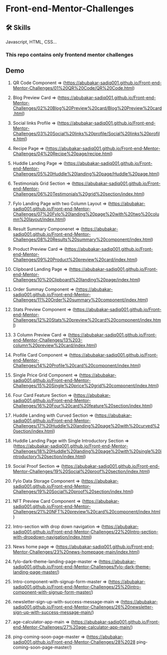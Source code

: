# Front-end-Mentor-Challenges

## 🛠 Skills
Javascript, HTML, CSS...

### This repo contains only frontend mentor challenges

## Demo

01) QR Code Component => (https://abubakar-sadiq001.github.io/Front-end-Mentor-Challenges/01%20QR%20Code/QR%20Code.html)

02) Blog Preview Card => (https://abubakar-sadiq001.github.io/Front-end-Mentor-Challenges/02%20Blog%20Preview%20card/Blog%20Preview%20card.html)

03) Social links Profile => (https://abubakar-sadiq001.github.io/Front-end-Mentor-Challenges/03%20Social%20links%20profile/Social%20links%20profile.html)

04) Recipe Page => (https://abubakar-sadiq001.github.io/Front-end-Mentor-Challenges/04%20Recipe%20page/recipe.html)

05) Huddle Landing Page => (https://abubakar-sadiq001.github.io/Front-end-Mentor-Challenges/05%20Huddle%20landing%20page/Huddle%20page.html)

06) Testimonials Grid Section => (https://abubakar-sadiq001.github.io/Front-end-Mentor-Challenges/06%20Testimonials%20grid%20section/index.html)

07) Fylo Landing Page with two Column Layout => (https://abubakar-sadiq001.github.io/Front-end-Mentor-Challenges/07%20Fylo%20landing%20page%20with%20two%20column%20layout/index.html)

08) Result Summary Componenet => (https://abubakar-sadiq001.github.io/Front-end-Mentor-Challenges/08%20Results%20summary%20component/index.html)

09) Product Preview Card => (https://abubakar-sadiq001.github.io/Front-end-Mentor-Challenges/09%20Product%20preview%20card/index.html)

10) Clipboard Landing Page => (https://abubakar-sadiq001.github.io/Front-end-Mentor-Challenges/10%20Clipboard%20landing%20page/index.html)

11) Order Summay Component => (https://abubakar-sadiq001.github.io/Front-end-Mentor-Challenges/11%20Order%20summary%20component/index.html)

12) Stats Preview Component => (https://abubakar-sadiq001.github.io/Front-end-Mentor-Challenges/12%20Stats%20preview%20card%20component/index.html)

13) 3 Column Preview Card => (https://abubakar-sadiq001.github.io/Front-end-Mentor-Challenges/13%203-column%20preview%20card/index.html)

14) Profile Card Component => (https://abubakar-sadiq001.github.io/Front-end-Mentor-Challenges/14%20Profile%20card%20component/index.html)

15) Single Price Grid Component => (https://abubakar-sadiq001.github.io/Front-end-Mentor-Challenges/15%20Single%20price%20grid%20component/index.html)

16) Four Card Feature Section => (https://abubakar-sadiq001.github.io/Front-end-Mentor-Challenges/16%20Four%20card%20feature%20section/index.html)

17) Huddle Landing with Curved Section => (https://abubakar-sadiq001.github.io/Front-end-Mentor-Challenges/17%20Huddle%20landing%20page%20with%20curved%20section/index.html)

18) Huddle Landing Page with Single Introductory Section => (https://abubakar-sadiq001.github.io/Front-end-Mentor-Challenges/18%20Huddle%20landing%20page%20with%20single%20introductory%20section/index.html)

19) Social Proof Section => (https://abubakar-sadiq001.github.io/Front-end-Mentor-Challenges/19%20Social%20proof%20section/index.html)

20) Fylo Data Storage Component => (https://abubakar-sadiq001.github.io/Front-end-Mentor-Challenges/19%20Social%20proof%20section/index.html)

21) NFT Preview Card Component => (https://abubakar-sadiq001.github.io/Front-end-Mentor-Challenges/21%20NFT%20preview%20card%20component/index.html)

22) Intro-section with drop down navigation => (https://abubakar-sadiq001.github.io/Front-end-Mentor-Challenges/22%20Intro-section-with-dropdown-navigation/index.html)

23) News home page => (https://abubakar-sadiq001.github.io/Front-end-Mentor-Challenges/23%20news-homepage-main/index.html)

24) fylo-dark-theme-landing-page-master => (https://abubakar-sadiq001.github.io/Front-end-Mentor-Challenges/fylo-dark-theme-landing-page-master/)

25) Intro-component-with-signup-form-master => (https://abubakar-sadiq001.github.io/Front-end-Mentor-Challenges/25%20intro-component-with-signup-form-master/)

26) newsletter-sign-up-with-success-message-main => (https://abubakar-sadiq001.github.io/Front-end-Mentor-Challenges/26%20newsletter-sign-up-with-success-message-main/)

27) age-calculator-app-main => (https://abubakar-sadiq001.github.io/Front-end-Mentor-Challenges/27%20age-calculator-app-main/)

28) ping-coming-soon-page-master => (https://abubakar-sadiq001.github.io/Front-end-Mentor-Challenges/28%2028 ping-coming-soon-page-master/)